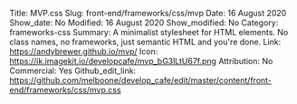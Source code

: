 Title: MVP.css
Slug: front-end/frameworks/css/mvp
Date: 16 August 2020
Show_date: No
Modified: 16 August 2020
Show_modified: No
Category: frameworks-css
Summary: A minimalist stylesheet for HTML elements. No class names, no frameworks, just semantic HTML and you're done.
Link: https://andybrewer.github.io/mvp/
Icon: https://ik.imagekit.io/developcafe/mvp_bG3lLtU67f.png
Attribution: No
Commercial: Yes
Github_edit_link: https://github.com/melboone/develop_cafe/edit/master/content/front-end/frameworks/css/mvp.css